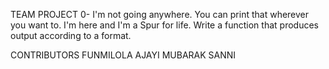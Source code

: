 TEAM PROJECT
0- I'm not going anywhere. You can print that wherever you want to. I'm here and I'm a Spur for life. Write a function that produces output according to a format.

CONTRIBUTORS
FUNMILOLA AJAYI
MUBARAK SANNI
